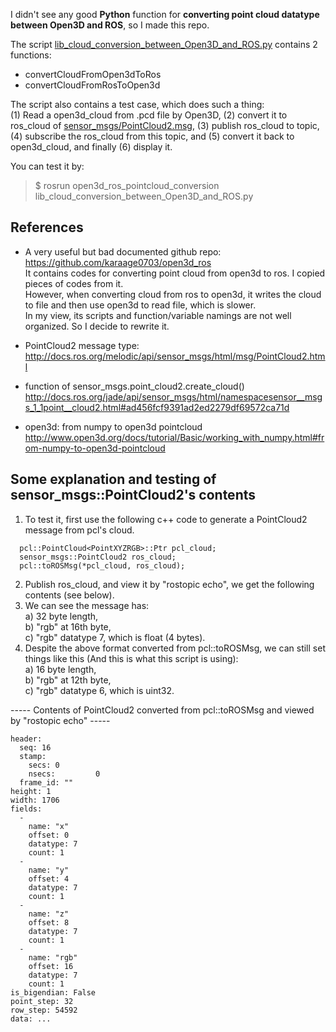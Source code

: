 
I didn't see any good **Python** function for **converting point cloud datatype between Open3D and ROS**, so I made this repo.

The script [lib_cloud_conversion_between_Open3D_and_ROS.py](lib_cloud_conversion_between_Open3D_and_ROS.py)
contains 2 functions:   
* convertCloudFromOpen3dToRos  
* convertCloudFromRosToOpen3d

The script also contains a test case, which does such a thing:  
(1) Read a open3d_cloud from .pcd file by Open3D, (2) convert it to ros_cloud of [sensor_msgs/PointCloud2.msg](http://docs.ros.org/melodic/api/sensor_msgs/html/msg/PointCloud2.html), (3) publish ros_cloud to topic, (4) subscribe the ros_cloud from this topic, and (5) convert it back to open3d_cloud, and finally (6) display it.  

You can test it by:  
> $ rosrun open3d_ros_pointcloud_conversion lib_cloud_conversion_between_Open3D_and_ROS.py

## References
* A very useful but bad documented github repo:  
    https://github.com/karaage0703/open3d_ros  
    It contains codes for converting point cloud from open3d to ros. I copied pieces of codes from it.  
    However, when converting cloud from ros to open3d, it writes the cloud to file and then use open3d to read file, which is slower.  
    In my view, its scripts and function/variable namings are not well organized. So I decide to rewrite it. 

* PointCloud2 message type:  
    http://docs.ros.org/melodic/api/sensor_msgs/html/msg/PointCloud2.html

* function of sensor_msgs.point_cloud2.create_cloud()  
    http://docs.ros.org/jade/api/sensor_msgs/html/namespacesensor__msgs_1_1point__cloud2.html#ad456fcf9391ad2ed2279df69572ca71d

* open3d: from numpy to open3d pointcloud  
http://www.open3d.org/docs/tutorial/Basic/working_with_numpy.html#from-numpy-to-open3d-pointcloud

## Some explanation and testing of sensor_msgs::PointCloud2's contents
1. To test it, first use the following c++ code to generate a PointCloud2 message from pcl's cloud.
```
  pcl::PointCloud<PointXYZRGB>::Ptr pcl_cloud;
  sensor_msgs::PointCloud2 ros_cloud;
  pcl::toROSMsg(*pcl_cloud, ros_cloud);
```
2. Publish ros_cloud, and view it by "rostopic echo", we get the following contents (see below).
3. We can see the message has:  
    a) 32 byte length,  
    b) "rgb" at 16th byte,   
    c) "rgb" datatype 7, which is float (4 bytes).    
4. Despite the above format converted from pcl::toROSMsg, we can still set things like this (And this is what this script is using):  
    a) 16 byte length,  
    b) "rgb" at 12th byte,  
    c) "rgb" datatype 6, which is uint32.  

----- Contents of PointCloud2 converted from pcl::toROSMsg and viewed by "rostopic echo" -----
```
header: 
  seq: 16
  stamp: 
    secs: 0
    nsecs:         0
  frame_id: ""
height: 1
width: 1706
fields: 
  - 
    name: "x"
    offset: 0
    datatype: 7
    count: 1
  - 
    name: "y"
    offset: 4
    datatype: 7
    count: 1
  - 
    name: "z"
    offset: 8
    datatype: 7
    count: 1
  - 
    name: "rgb"
    offset: 16
    datatype: 7
    count: 1
is_bigendian: False
point_step: 32
row_step: 54592
data: ...
```